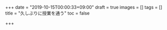 +++
date = "2019-10-15T00:00:33+09:00"
draft = true
images = []
tags = []
title = "久しぶりに授業を通う"
toc = false

+++
